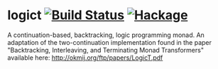 # logict [![Build Status](https://travis-ci.org/Bodigrim/logict.svg)](https://travis-ci.org/Bodigrim/logict) [![Hackage](http://img.shields.io/hackage/v/logict.svg)](https://hackage.haskell.org/package/logict)

A continuation-based, backtracking, logic programming monad. An adaptation of the two-continuation implementation found in the paper "Backtracking, Interleaving, and Terminating Monad Transformers" available here: http://okmij.org/ftp/papers/LogicT.pdf
